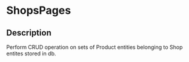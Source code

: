 # ShopsPages
## Description
Perform CRUD operation on sets of Product entities belonging to Shop entites stored in db.
